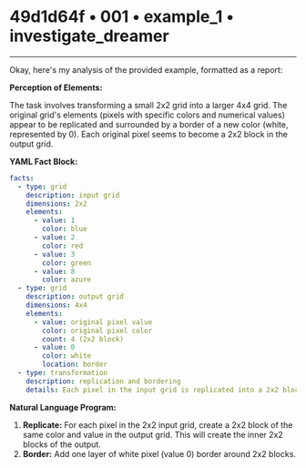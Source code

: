# 49d1d64f • 001 • example_1 • investigate_dreamer

---
Okay, here's my analysis of the provided example, formatted as a report:

**Perception of Elements:**

The task involves transforming a small 2x2 grid into a larger 4x4 grid. The original grid's elements (pixels with specific colors and numerical values) appear to be replicated and surrounded by a border of a new color (white, represented by 0). Each original pixel seems to become a 2x2 block in the output grid.

**YAML Fact Block:**



```yaml
facts:
  - type: grid
    description: input grid
    dimensions: 2x2
    elements:
      - value: 1
        color: blue
      - value: 2
        color: red
      - value: 3
        color: green
      - value: 8
        color: azure
  - type: grid
    description: output grid
    dimensions: 4x4
    elements:
      - value: original pixel value
        color: original pixel color
        count: 4 (2x2 block)
      - value: 0
        color: white
        location: border
  - type: transformation
    description: replication and bordering
    details: Each pixel in the input grid is replicated into a 2x2 block in the output grid. The resulting 4x4 grid is then bordered with white pixels (value 0).
```



**Natural Language Program:**

1.  **Replicate:** For each pixel in the 2x2 input grid, create a 2x2 block of the same color and value in the output grid. This will create the inner 2x2 blocks of the output.
2. **Border:** Add one layer of white pixel (value 0) border around 2x2 blocks.



